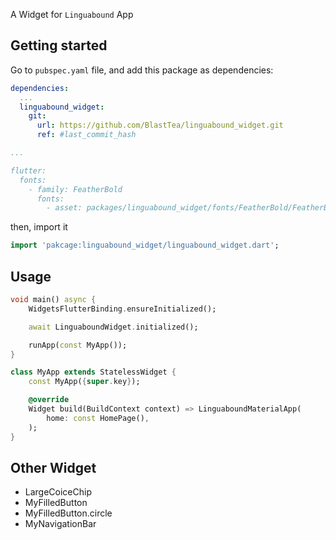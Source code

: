 <!--
This README describes the package. If you publish this package to pub.dev,
this README's contents appear on the landing page for your package.

For information about how to write a good package README, see the guide for
[writing package pages](https://dart.dev/guides/libraries/writing-package-pages).

For general information about developing packages, see the Dart guide for
[creating packages](https://dart.dev/guides/libraries/create-library-packages)
and the Flutter guide for
[developing packages and plugins](https://flutter.dev/developing-packages).
-->

A Widget for `Linguabound` App

## Getting started

Go to `pubspec.yaml` file, and add this package as dependencies:
```yaml
dependencies:
  ...
  linguabound_widget:
    git:
      url: https://github.com/BlastTea/linguabound_widget.git
      ref: #last_commit_hash

...

flutter:
  fonts:
    - family: FeatherBold
      fonts:
        - asset: packages/linguabound_widget/fonts/FeatherBold/FeatherBold.ttf
```
then, import it
```dart
import 'pakcage:linguabound_widget/linguabound_widget.dart';
```

## Usage

```dart
void main() async {
    WidgetsFlutterBinding.ensureInitialized();

    await LinguaboundWidget.initialized();

    runApp(const MyApp());
}

class MyApp extends StatelessWidget {
    const MyApp({super.key});

    @override
    Widget build(BuildContext context) => LinguaboundMaterialApp(
        home: const HomePage(),
    );
}
```

## Other Widget
- LargeCoiceChip
- MyFilledButton
- MyFilledButton.circle
- MyNavigationBar